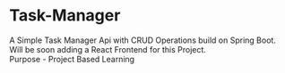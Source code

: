 # Task-Manager

A Simple Task Manager Api with CRUD Operations build on Spring Boot.
<br>
Will be soon adding a React Frontend for this Project.
<br>
Purpose - Project Based Learning